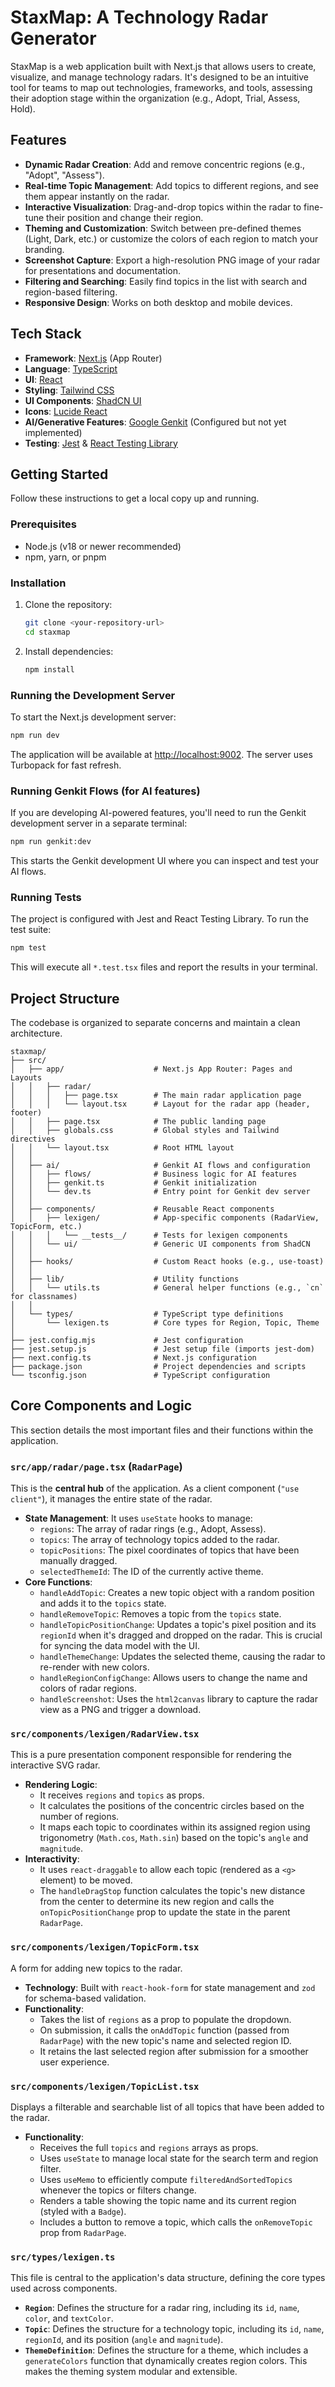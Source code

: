 # StaxMap: A Technology Radar Generator

StaxMap is a web application built with Next.js that allows users to create, visualize, and manage technology radars. It's designed to be an intuitive tool for teams to map out technologies, frameworks, and tools, assessing their adoption stage within the organization (e.g., Adopt, Trial, Assess, Hold).

## Features

- **Dynamic Radar Creation**: Add and remove concentric regions (e.g., "Adopt", "Assess").
- **Real-time Topic Management**: Add topics to different regions, and see them appear instantly on the radar.
- **Interactive Visualization**: Drag-and-drop topics within the radar to fine-tune their position and change their region.
- **Theming and Customization**: Switch between pre-defined themes (Light, Dark, etc.) or customize the colors of each region to match your branding.
- **Screenshot Capture**: Export a high-resolution PNG image of your radar for presentations and documentation.
- **Filtering and Searching**: Easily find topics in the list with search and region-based filtering.
- **Responsive Design**: Works on both desktop and mobile devices.

## Tech Stack

- **Framework**: [Next.js](https://nextjs.org/) (App Router)
- **Language**: [TypeScript](https://www.typescriptlang.org/)
- **UI**: [React](https://react.dev/)
- **Styling**: [Tailwind CSS](https://tailwindcss.com/)
- **UI Components**: [ShadCN UI](https://ui.shadcn.com/)
- **Icons**: [Lucide React](https://lucide.dev/)
- **AI/Generative Features**: [Google Genkit](https://firebase.google.com/docs/genkit) (Configured but not yet implemented)
- **Testing**: [Jest](https://jestjs.io/) & [React Testing Library](https://testing-library.com/)

## Getting Started

Follow these instructions to get a local copy up and running.

### Prerequisites

- Node.js (v18 or newer recommended)
- npm, yarn, or pnpm

### Installation

1. Clone the repository:
   ```bash
   git clone <your-repository-url>
   cd staxmap
   ```

2. Install dependencies:
   ```bash
   npm install
   ```

### Running the Development Server

To start the Next.js development server:

```bash
npm run dev
```

The application will be available at [http://localhost:9002](http://localhost:9002). The server uses Turbopack for fast refresh.

### Running Genkit Flows (for AI features)

If you are developing AI-powered features, you'll need to run the Genkit development server in a separate terminal:

```bash
npm run genkit:dev
```

This starts the Genkit development UI where you can inspect and test your AI flows.

### Running Tests

The project is configured with Jest and React Testing Library. To run the test suite:

```bash
npm test
```

This will execute all `*.test.tsx` files and report the results in your terminal.

## Project Structure

The codebase is organized to separate concerns and maintain a clean architecture.

```
staxmap/
├── src/
│   ├── app/                    # Next.js App Router: Pages and Layouts
│   │   ├── radar/
│   │   │   ├── page.tsx        # The main radar application page
│   │   │   └── layout.tsx      # Layout for the radar app (header, footer)
│   │   ├── page.tsx            # The public landing page
│   │   ├── globals.css         # Global styles and Tailwind directives
│   │   └── layout.tsx          # Root HTML layout
│   │
│   ├── ai/                     # Genkit AI flows and configuration
│   │   ├── flows/              # Business logic for AI features
│   │   ├── genkit.ts           # Genkit initialization
│   │   └── dev.ts              # Entry point for Genkit dev server
│   │
│   ├── components/             # Reusable React components
│   │   ├── lexigen/            # App-specific components (RadarView, TopicForm, etc.)
│   │   │   └── __tests__/      # Tests for lexigen components
│   │   └── ui/                 # Generic UI components from ShadCN
│   │
│   ├── hooks/                  # Custom React hooks (e.g., use-toast)
│   │
│   ├── lib/                    # Utility functions
│   │   └── utils.ts            # General helper functions (e.g., `cn` for classnames)
│   │
│   └── types/                  # TypeScript type definitions
│       └── lexigen.ts          # Core types for Region, Topic, Theme
│
├── jest.config.mjs             # Jest configuration
├── jest.setup.js               # Jest setup file (imports jest-dom)
├── next.config.ts              # Next.js configuration
├── package.json                # Project dependencies and scripts
└── tsconfig.json               # TypeScript configuration
```

## Core Components and Logic

This section details the most important files and their functions within the application.

### `src/app/radar/page.tsx` (`RadarPage`)

This is the **central hub** of the application. As a client component (`"use client"`), it manages the entire state of the radar.

- **State Management**: It uses `useState` hooks to manage:
    - `regions`: The array of radar rings (e.g., Adopt, Assess).
    - `topics`: The array of technology topics added to the radar.
    - `topicPositions`: The pixel coordinates of topics that have been manually dragged.
    - `selectedThemeId`: The ID of the currently active theme.
- **Core Functions**:
    - `handleAddTopic`: Creates a new topic object with a random position and adds it to the `topics` state.
    - `handleRemoveTopic`: Removes a topic from the `topics` state.
    - `handleTopicPositionChange`: Updates a topic's pixel position and its `regionId` when it's dragged and dropped on the radar. This is crucial for syncing the data model with the UI.
    - `handleThemeChange`: Updates the selected theme, causing the radar to re-render with new colors.
    - `handleRegionConfigChange`: Allows users to change the name and colors of radar regions.
    - `handleScreenshot`: Uses the `html2canvas` library to capture the radar view as a PNG and trigger a download.

### `src/components/lexigen/RadarView.tsx`

This is a pure presentation component responsible for rendering the interactive SVG radar.

- **Rendering Logic**:
    - It receives `regions` and `topics` as props.
    - It calculates the positions of the concentric circles based on the number of regions.
    - It maps each topic to coordinates within its assigned region using trigonometry (`Math.cos`, `Math.sin`) based on the topic's `angle` and `magnitude`.
- **Interactivity**:
    - It uses `react-draggable` to allow each topic (rendered as a `<g>` element) to be moved.
    - The `handleDragStop` function calculates the topic's new distance from the center to determine its new region and calls the `onTopicPositionChange` prop to update the state in the parent `RadarPage`.

### `src/components/lexigen/TopicForm.tsx`

A form for adding new topics to the radar.

- **Technology**: Built with `react-hook-form` for state management and `zod` for schema-based validation.
- **Functionality**:
    - Takes the list of `regions` as a prop to populate the dropdown.
    - On submission, it calls the `onAddTopic` function (passed from `RadarPage`) with the new topic's name and selected region ID.
    - It retains the last selected region after submission for a smoother user experience.

### `src/components/lexigen/TopicList.tsx`

Displays a filterable and searchable list of all topics that have been added to the radar.

- **Functionality**:
    - Receives the full `topics` and `regions` arrays as props.
    - Uses `useState` to manage local state for the search term and region filter.
    - Uses `useMemo` to efficiently compute `filteredAndSortedTopics` whenever the topics or filters change.
    - Renders a table showing the topic name and its current region (styled with a `Badge`).
    - Includes a button to remove a topic, which calls the `onRemoveTopic` prop from `RadarPage`.

### `src/types/lexigen.ts`

This file is central to the application's data structure, defining the core types used across components.

- **`Region`**: Defines the structure for a radar ring, including its `id`, `name`, `color`, and `textColor`.
- **`Topic`**: Defines the structure for a technology topic, including its `id`, `name`, `regionId`, and its position (`angle` and `magnitude`).
- **`ThemeDefinition`**: Defines the structure for a theme, which includes a `generateColors` function that dynamically creates region colors. This makes the theming system modular and extensible.
